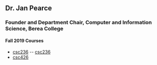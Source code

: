 ## Dr. Jan Pearce
### Founder and Department Chair, Computer and Information Science, Berea College

#### Fall 2019 Courses
- [csc236](/csc236/index.md)
-- [csc236](/csc236/index.md)
- [csc426](/csc426/index.md)

